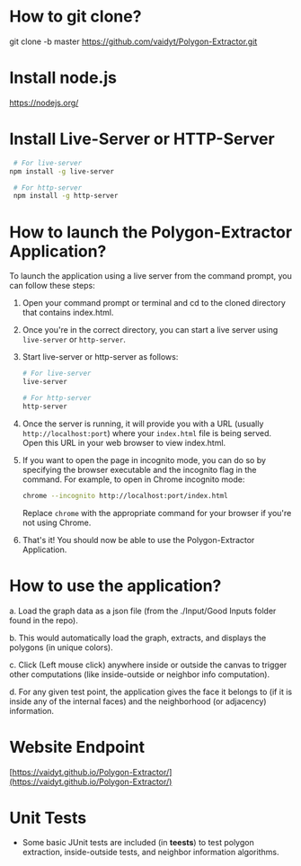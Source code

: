 # How to git clone?
git clone -b master https://github.com/vaidyt/Polygon-Extractor.git

# Install node.js 
https://nodejs.org/

# Install Live-Server or HTTP-Server

  ```bash
   # For live-server
  npm install -g live-server

   # For http-server
   npm install -g http-server
 ```

# How to launch the Polygon-Extractor Application?

To launch the application using a live server from the command prompt, you can follow these steps:

1. Open your command prompt or terminal and cd to the cloned directory that contains index.html.

2. Once you're in the correct directory, you can start a live server using `live-server` or `http-server`. 

3. Start live-server or http-server as follows:

   ```bash
   # For live-server
   live-server

   # For http-server
   http-server
   ```

5. Once the server is running, it will provide you with a URL (usually `http://localhost:port`) where your `index.html` file is being served. Open this URL in your web browser to view index.html.

6. If you want to open the page in incognito mode, you can do so by specifying the browser executable and the incognito flag in the command. For example, to open in Chrome incognito mode:

   ```bash
   chrome --incognito http://localhost:port/index.html
   ```

   Replace `chrome` with the appropriate command for your browser if you're not using Chrome.

7. That's it! You should now be able to use the Polygon-Extractor Application.

# How to use the application?
a. Load the graph data as a json file (from the ./Input/Good Inputs folder found in the repo).

b. This would automatically load the graph, extracts, and displays the polygons (in unique colors).

c. Click (Left mouse click) anywhere inside or outside the canvas to trigger other computations (like inside-outside or neighbor info computation).

d. For any given test point, the application gives the face it belongs to (if it is inside any of the internal faces) and the neighborhood (or adjacency) information.

# Website Endpoint
[https://vaidyt.github.io/Polygon-Extractor/](https://vaidyt.github.io/Polygon-Extractor/)

# Unit Tests
* Some basic JUnit tests are included (in __teests__) to test polygon extraction, inside-outside tests, and neighbor information algorithms.


